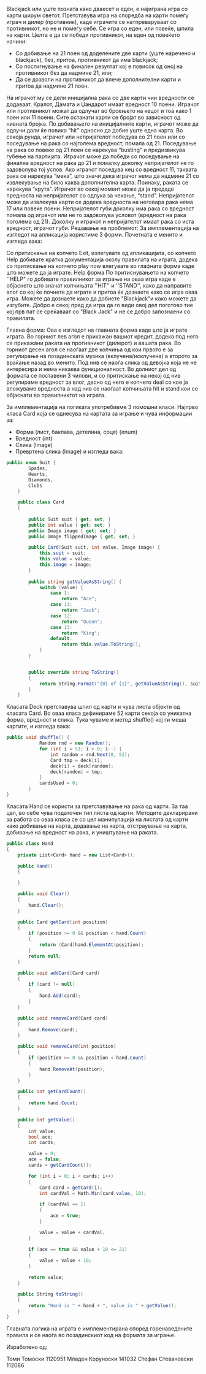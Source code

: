 Blackjack или уште позната како дваесет и еден, е најиграна игра со карти ширум светот. Претставува игра на споредба на карти помеѓу играч и дилер (противник), каде играчите се натпреваруваат со противникот, но не и помеѓу себе. Се игра со еден, или повеќе, шпила на карти.
Целта е да се победи противникот, на еден од повеќето начини:
-	Со добивање на 21 поен од доделените две карти (уште наречено и blackjack), без, притоа, противникот да има blackjack;
-	Со постигнување на финален резултат кој е повисок од оној на противникот без да надмине 21, или;
-	Да се дозволи на противникот да влече дополнителни карти и притоа да надмине 21 поен.

На играчот му се дели иницијална рака со две карти чии вредности се додаваат. Кралот, Дамата и Џандарот имаат вредност 10 поени. Играчот или противникот можат да одлучат во броењето на кецот и тоа како 1 поен или 11 поени. Сите останати карти се бројат во зависност од нивната бројка. По добивањето на иницијалните карти, играчот може да одлучи дали ќе повика “hit” односно да добие уште една карта. Во секоја рунда, играчот или непријателот победува со 21 поен или со поседување на рака со најголема вредност, помала од 21. Поседување на рака со повеќе од 21 поен се нарекува “busting” и предизвикува губење на партијата. Играчот може да победи со поседување на финална вредност на рака до 21 и помалку доколку непријателот не го задоволува тој услов. Ако играчот поседува кец со вредност 11, таквата рака се нарекува “мека”, што значи дека играчот нема да надмине 21 со извлекување на било каква дополнителна карта. Поинаку, раката се нарекува “крута”. Играчот во секој момент може да ја предаде предноста на непријателот со одлука за чекање, “stand”.
Непријателот може да извлекува карти се додека вредноста на неговара рака нема 17 или повеќе поени. Непријателот губи доколку има рака со вредност помала од играчот или не го задоволува условот (вредност на рака поголема од 21). Доколку и играчот и непријателот имаат рака со иста вредност, играчот губи.
Решавање на проблемот:
За имплементација на изгледот на апликација користиме 3 форми. Почетната е менито и изгледа вака:
 
Со притискање на копчето Exit, излегувате од апликацијата, со копчето Help добивате кратка документација околу правилата на играта, додека со притискање на копчето play now влегувате во глафната форма каде што можете да ја играте.
Help форма
По притиснувањето на копчето ''HELP" го добивате правилникот за играње на оваа игра каде е објаснето што значат копчињата ''HIT'' и ''STAND'', како да направите влог со кој ќе почнете да играте и притоа ќе дознаете како се игра оваа игра. Можете да дознаете како да добиете "Blackjack"и како можете да изгубите. Добро е секој пред да игра да го види овој дел поготово тие кој прв пат се среќаваат со "Black Jack" и не се добро запознаени со правилата.
 



Главна форма:
Ова е изгледот на главната форма каде што ја играте играта. Во горниот лев агол е прикажан вашиот кредит, додека под него се прикажани раката на противникот (дилерот) и вашата рака. Во горниот десен агол се наоѓаат две копчиња од кои првото е за регулирање на позадинската музика (вклучена/исклучена) а второто за враќање назад во менито. Под нив се наоѓа слика од девојка која не не интересира и нема никаква функционалност. Во долниот дел од формата се поставени 3 чипови, и со притискање на некој од нив регулираме вредност за влог, десно од него е копчето deal со кое ја вложуваме вредноста а над нив се наоѓаат копчињата hit и stand кои се објаснати во правилниктот на играта.
 

За имплементација на логиката употребивме 3 помошни класи. Најпрво класа Card која се однесува на картата за играње и чува информации за:
-	Форма (лист, баклава, детелина, срце) (enum)
-	Вредност (int)
-	Слика (Image)
-	Превртена слика (Image)
и изгледа вака:


```c#
public enum Suit { 
        Spades,
        Hearts,
        Diamonds,
        Clubs
    }

    public class Card
    {
        
        public Suit suit { get; set; }
        public int value { get; set; }
        public Image image { get; set; }
        public Image flippedImage { get; set; }

        public Card(Suit suit, int value, Image image) {
            this.suit = suit;
            this.value = value;
            this.image = image;
        }
        
        public string getValueAsString() {
            switch (value) { 
                case 1:
                    return "Ace";
                case 11:
                    return "Jack";
                case 12:
                    return "Queen";
                case 13:
                    return "King";
                default:
                    return this.value.ToString();
            }
        }


        public override string ToString()
        {
            return String.Format("{0} of {1}", getValueAsString(), suit);
        }
    }
```





Класата Deck претставува шпил од карти и чува листа објекти од класата Card. Во оваа класа дефинираме 52 карти секоја со уникатна форма, вредност и слика. Тука чуваме и метод shuffle() кој ги меша картите, и изгледа вака: 

```c#
public void shuffle() {
            Random rnd = new Random();
            for (int i = 51; i > 0; i--) {
                int random = rnd.Next(0, 52);
                Card tmp = deck[i];
                deck[i] = deck[random];
                deck[random] = tmp;
            }
            cardsUsed = 0;
        } 
}
```

Класата Hand се користи за претставување на рака од карти. За таа цел, во себе чува податочен тип листа од карти. Методите декларирани за работа со оваа класа се со цел манипулација на листата од карти како добивање на карта,  додавање на карта, отстраување на карта, добивање на вредност на рака, и уништување на раката.

```c#
public class Hand
{
    private List<Card> hand = new List<Card>();

    public Hand()
    {

    }

    public void Clear()
    {
        hand.Clear();
    }

    public Card getCard(int position)
    {
        if (position >= 0 && position < hand.Count)
        {
            return (Card)hand.ElementAt(position);
        }
        return null;
    }

    public void addCard(Card card)
    {
        if (card != null)
        {
            hand.Add(card);
        }
    }

    public void removeCard(Card card)
    {
        hand.Remove(card);
    }

    public void removeCard(int position)
    {
        if (position >= 0 && position < hand.Count)
        {
            hand.RemoveAt(position);
        }
    }

    public int getCardCount()
    {
        return hand.Count;
    }

    public int getValue()
    {
        int value;
        bool ace;
        int cards;

        value = 0;
        ace = false;
        cards = getCardCount();

        for (int i = 0; i < cards; i++)
        {
            Card card = getCard(i);
            int cardVal = Math.Min(card.value, 10);

            if (cardVal == 1)
            {
                ace = true;
            }

            value = value + cardVal;
        }

        if (ace == true && value + 10 <= 21)
        {
            value = value + 10;
        }

        return value;
    }

    public String toString()
    {
        return "Hand is " + hand + ", value is " + getValue();
    }
}
```

Главната логика на играта е имплементирана според горенаведените правила и се наоѓа во позадинскиот код на формата за играње.


Изработено од: 

Томи Томоски 1120951
Младен Коруноски 141032
Стефан Стевановски 112086
